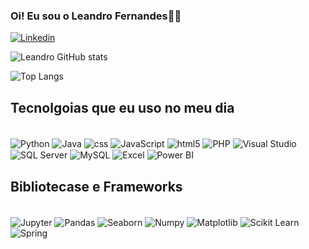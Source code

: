 
### Oi! Eu sou o Leandro Fernandes👋🏼

[![Linkedin](https://img.shields.io/badge/LinkedIn-0077B5?style=for-the-badge&logo=linkedin&logoColor=white)](https://www.linkedin.com/in/leandro-fernandes-pereira-da-silva-86230422a/)


![Leandro GitHub stats](https://github-readme-stats.vercel.app/api?username=LeandroFernandes105&show_icons=true&theme=dracula&include_all_commits=true&cache_seconds=10)


![Top Langs](https://github-readme-stats.vercel.app/api/top-langs/?username=LeandroFernandes105&cache_seconds=10)
## Tecnolgoias que eu uso no meu dia

<div style="display: inline_block"><br/>
<img align="center"  alt="Python" src="https://img.shields.io/badge/Python-3776AB?style=for-the-badge&logo=python&logoColor=white"/>
<img align="center"  alt="Java" src="https://img.shields.io/badge/Java-ED8B00?style=for-the-badge&logo=openjdk&logoColor=white"/>
<img align="center"  alt="css" src="https://img.shields.io/badge/CSS-239120?&style=for-the-badge&logo=css3&logoColor=white"/>
<img align="center"  alt="JavaScript" src="https://img.shields.io/badge/JavaScript-F7DF1E?style=for-the-badge&logo=javascript&logoColor=black"/>
<img align="center"  alt="html5" src="https://img.shields.io/badge/HTML-239120?style=for-the-badge&logo=html5&logoColor=white"/>
<img align="center"  alt="PHP" src="https://img.shields.io/badge/PHP-777BB4?style=for-the-badge&logo=php&logoColor=white"/>
<img align="center"  alt="Visual Studio" src="https://img.shields.io/badge/Visual_Studio_Code-0078D4?style=for-the-badge&logo=visual%20studio%20code&logoColor=white"/>
<img align="center"  alt="SQL Server" src="https://img.shields.io/badge/Microsoft_SQL_Server-CC2927?style=for-the-badge&logo=microsoft-sql-server&logoColor=white"/>
<img align="center"  alt="MySQL" src="https://img.shields.io/badge/MySQL-005C84?style=for-the-badge&logo=mysql&logoColor=white"/>
<img align="center"  alt="Excel" src="https://img.shields.io/badge/Microsoft_Excel-217346?style=for-the-badge&logo=microsoft-excel&logoColor=white"/>

<img align="center"  alt="Power BI" src="https://camo.githubusercontent.com/4dab3efa70dca2c447bd94eab61efd3f9b39004f8a26c3f3413c6805b0b60d35/68747470733a2f2f696d672e736869656c64732e696f2f62616467652f2d506f77657225323042492d626c61636b3f7374796c653d706c6173746963266c6f676f3d506f7765722d4249"/>
</div>


## Bibliotecase e Frameworks
<div style="display: inline_block"><br/>
<img align="center"  alt="Jupyter" src="https://camo.githubusercontent.com/bbe2923c671f9c483e4c6f7213e9d0d74ecf32585ac6b385a8b9f93846f2511a/68747470733a2f2f696d672e736869656c64732e696f2f62616467652f2d4a7570797465722d626c61636b3f7374796c653d666c61742d737175617265266c6f676f3d4a757079746572"/>
<img align="center"  alt="Pandas" src="https://camo.githubusercontent.com/3a07293b4a074aea47c40eab00a27a48c8c72c99f533b9bafe4ba1d5f6670334/68747470733a2f2f696d672e736869656c64732e696f2f62616467652f2d50616e6461732d626c61636b3f7374796c653d666c61742d737175617265266c6f676f3d50616e646173"/>
<img align="center"  alt="Seaborn" src="https://camo.githubusercontent.com/ca234038032c3c165ff7715a56c29a45f56e266bd2e12bcb052a1f2a29729345/68747470733a2f2f696d672e736869656c64732e696f2f62616467652f2d536561626f726e2d626c61636b3f7374796c653d666c61742d737175617265266c6f676f3d536561626f726e"/>
<img align="center"  alt="Numpy" src="https://camo.githubusercontent.com/2a4fab58c571490d8a317cde618e0193b2adb1f7099131f7c3eea7c3ddd154a1/68747470733a2f2f696d672e736869656c64732e696f2f62616467652f2d4e756d70792d626c61636b3f7374796c653d666c61742d737175617265266c6f676f3d4e756d7079"/>
<img align="center"  alt="Matplotlib" src="https://camo.githubusercontent.com/45f17f4c84edae3660c446b735b74261f9f46feeca8419b3c1e33d47ca7d0825/68747470733a2f2f696d672e736869656c64732e696f2f62616467652f2d4d6174706c6f746c69622d626c61636b3f7374796c653d666c61742d737175617265266c6f676f3d4d6174706c6f746c6962"/>
<img align="center"  alt="Scikit Learn" src="https://camo.githubusercontent.com/2e76934dbeca23adcb20a34f80a6fd938398a94f573fa1f967932e690c228b21/68747470733a2f2f696d672e736869656c64732e696f2f62616467652f2d5363696b69742532304c6561726e2d626c61636b3f7374796c653d666c61742d737175617265266c6f676f3d7363696b69742d6c6561726e"/>
</div>
<img align="center"  alt="Spring" src="https://img.shields.io/badge/Spring-6DB33F?style=for-the-badge&logo=spring&logoColor=white"/>
</div>

